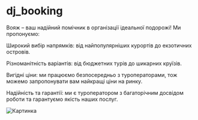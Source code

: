 # dj_booking

Вояж – ваш надійний помічник в організації ідеальної подорожі! Ми пропонуємо:

Широкий вибір напрямків: від найпопулярніших курортів до екзотичних островів.

Різноманітність варіантів: від бюджетних турів до шикарних круїзів.

Вигідні ціни: ми працюємо безпосередньо з туроператорами, тож можемо запропонувати вам найкращі ціни на ринку.

Надійність та гарантії: ми є туроператором з багаторічним досвідом роботи та гарантуємо якість наших послуг.


![Картинка](/static/picture.png)